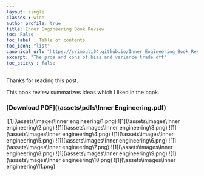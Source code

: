 ```yaml
---
layout: single
classes : wide
author_profile: true
title: Inner Engineering Book Review
toc: False
toc_label : Table of contents
toc_icon: "list"
canonical_url: "https://srimouli04.github.io/Inner_Engineering_Book_Review"
excerpt: "The pros and cons of bias and variance trade off"
toc_sticky : false
---
```

Thanks for reading this post. 

This book review summarizes ideas which I liked in the book. 
### [Download PDF](\assets\pdfs\Inner Engineering.pdf)

![1](\assets\images\Inner engineering\1.png)
![1](\assets\images\Inner engineering\2.png)
![1](\assets\images\Inner engineering\3.png)
![1](\assets\images\Inner engineering\4.png)
![1](\assets\images\Inner engineering\5.png)
![1](\assets\images\Inner engineering\6.png)
![1](\assets\images\Inner engineering\7.png)
![1](\assets\images\Inner engineering\8.png)
![1](\assets\images\Inner engineering\9.png)
![1](\assets\images\Inner engineering\10.png)
![1](\assets\images\Inner engineering\11.png)